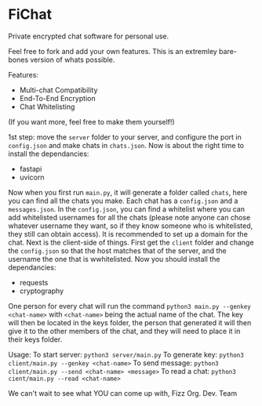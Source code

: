 # FiChat
Private encrypted chat software for personal use.

Feel free to fork and add your own features. This is an extremley bare-bones version of whats possible.

Features:
- Multi-chat Compatibility
- End-To-End Encryption
- Chat Whitelisting

(If you want more, feel free to make them yourself!)

1st step: move the `server` folder to your server, and configure the port in `config.json` and make chats in `chats.json`. Now is about the right time to install the dependancies:
- fastapi
- uvicorn

Now when you first run `main.py`, it will generate a folder called `chats`, here you can find all the chats you make. Each chat has a `config.json` and a `messages.json`. In the `config.json`, you can find a whitelist where you can add whitelisted usernames for all the chats (please note anyone can chose whatever username they want, so if they know someone who is whitelisted, they still can obtain access). It is recommended to set up a domain for the chat. Next is the client-side of things. First get the `client` folder and change the `config.json` so that the host matches that of the server, and the username the one that is wwhitelisted. Now you should install the dependancies:
- requests
- cryptography

One person for every chat will run the command `python3 main.py --genkey <chat-name>` with `<chat-name>` being the actual name of the chat. The key will then be located in the keys folder, the person that generated it will then give it to the other members of the chat, and they will need to place it in their keys folder.

Usage:
To start server: `python3 server/main.py`
To generate key: `python3 client/main.py --genkey <chat-name>`
To send message: `python3 client/main.py --send <chat-name> <message>`
To read a chat: `python3 cient/main.py --read <chat-name>`

We can't wait to see what YOU can come up with,
Fizz Org. Dev. Team

